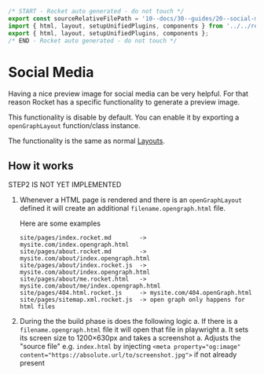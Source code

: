 ```js server
/* START - Rocket auto generated - do not touch */
export const sourceRelativeFilePath = '10--docs/30--guides/20--social-media.rocket.md';
import { html, layout, setupUnifiedPlugins, components } from '../../recursive.data.js';
export { html, layout, setupUnifiedPlugins, components };
/* END - Rocket auto generated - do not touch */
```

# Social Media

Having a nice preview image for social media can be very helpful.
For that reason Rocket has a specific functionality to generate a preview image.

This functionality is disable by default. You can enable it by exporting a `openGraphLayout` function/class instance.

The functionality is the same as normal [Layouts](../20--basics/50--layouts.rocket.md).

## How it works

<inline-notification type="danger">

STEP2 IS NOT YET IMPLEMENTED

</inline-notification>

1. Whenever a HTML page is rendered and there is an `openGraphLayout` defined it will create an additional `filename.opengraph.html` file.

   Here are some examples

   ```
   site/pages/index.rocket.md        -> mysite.com/index.opengraph.html
   site/pages/about.rocket.md        -> mysite.com/about/index.opengraph.html
   site/pages/about/index.rocket.js  -> mysite.com/about/index.opengraph.html
   site/pages/about/me.rocket.html   -> mysite.com/about/me/index.opengraph.html
   site/pages/404.html.rocket.js     -> mysite.com/404.openGraph.html
   site/pages/sitemap.xml.rocket.js  -> open graph only happens for html files
   ```

2. During the the build phase is does the following logic
   a. If there is a `filename.opengraph.html` file it will open that file in playwright
   a. It sets its screen size to 1200×630px and takes a screenshot
   a. Adjusts the "source file" e.g. `index.html` by injecting `<meta property="og:image" content="https://absolute.url/to/screenshot.jpg">` if not already present

